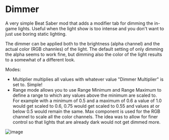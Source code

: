 # Dimmer

A very simple Beat Saber mod that adds a modifier tab for dimming the in-game lights. Useful when the light show is too intense and you don't want to just use boring static lighting.

The dimmer can be applied both to the brightness (alpha channel) and the actual color (RGB channles) of the light. The default setting of only dimming the alpha seems to work fine, but dimming also the color of the light results to a somewhat of a different look.

Modes:
- Multiplier multiplies all values with whatever value "Dimmer Multiplier" is set to. Simple!
- Range mode allows you to use Range Minimum and Range Maximum to define a range to which any values above the minimum are scaled to.
  For example with a minimum of 0.5 and a maximum of 0.6 a value of 1.0 would get scaled to 0.6, 0.75 would get scaled to 0.55 and values at or below 0.5 would remain the same.
  Max component is used for the RGB channel to scale all the color channels. The idea was to allow for finer control so that lights that are already dark would not get dimmed more.

![image](https://github.com/user-attachments/assets/6fecad57-e652-43c2-a38f-342f2086409f)
